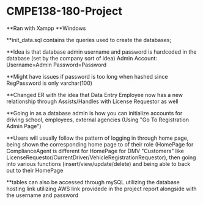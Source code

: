 # CMPE138-180-Project
**Ran with Xampp
**Windows

**init_data.sql contains the queries used to create the databases;

**Idea is that database admin username and password is hardcoded in the database (set by the company sort of idea) 
Admin Account:
Username=Admin
Password=Password


**Might have issues if password is too long when hashed since RegPassword is only varchar(100)

**Changed ER with the idea that Data Entry Employee now has a new relationship through Assists/Handles with License Requestor as well

**Going in as a database admin is how you can initialize accounts for driving school, employees, external agencies (Using "Go To Registration Admin Page")

**Users will usually follow the pattern of logging in through home page, being shown the corresponding home page to of their role (HomePage for ComplianceAgent is different for HomePage for DMV "Customers" like LicenseRequestor/CurrentDriver/VehicleRegistrationRequestor), then going into various functions (insert/view/update/delete) and being able to back out to their HomePage

**tables can also be accessed through mySQL utilizing the database hosting link utilizing AWS link providede in the project report alongside with the username and password

